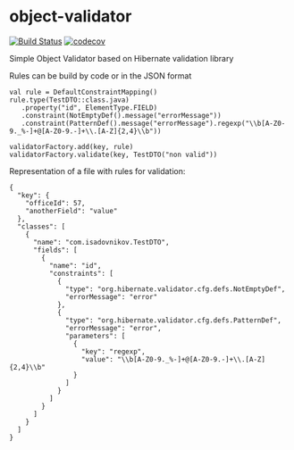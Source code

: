 # object-validator 
[![Build Status](https://travis-ci.com/Sadovnikov94/object-validator.svg?branch=master)](https://travis-ci.com/Sadovnikov94/object-validator)
[![codecov](https://codecov.io/gh/Sadovnikov94/object-validator/branch/master/graph/badge.svg)](https://codecov.io/gh/Sadovnikov94/object-validator)

Simple Object Validator based on Hibernate validation library

Rules can be build by code or in the JSON format
```
val rule = DefaultConstraintMapping()
rule.type(TestDTO::class.java)
   .property("id", ElementType.FIELD)
   .constraint(NotEmptyDef().message("errorMessage"))
   .constraint(PatternDef().message("errorMessage").regexp("\\b[A-Z0-9._%-]+@[A-Z0-9.-]+\\.[A-Z]{2,4}\\b"))

validatorFactory.add(key, rule)
validatorFactory.validate(key, TestDTO("non valid"))
```

Representation of a file with rules for validation:
```
{
  "key": {
    "officeId": 57,
    "anotherField": "value"
  },
  "classes": [
    {
      "name": "com.isadovnikov.TestDTO",
      "fields": [
        {
          "name": "id",
          "constraints": [
            {
              "type": "org.hibernate.validator.cfg.defs.NotEmptyDef",
              "errorMessage": "error"
            },
            {
              "type": "org.hibernate.validator.cfg.defs.PatternDef",
              "errorMessage": "error",
              "parameters": [
                {
                  "key": "regexp",
                  "value": "\\b[A-Z0-9._%-]+@[A-Z0-9.-]+\\.[A-Z]{2,4}\\b"
                }
              ]
            }
          ]
        }
      ]
    }
  ]
}
```

